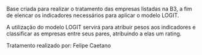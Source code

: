 Base criada para realizar o tratamento das empresas listadas na B3, a fim de elencar os indicadores necessários para aplicar o modelo LOGIT.

A utilização do modelo LOGIT servirá para atribuir pesos aos indicadores e classificar as empresas entre seus pares, atribuindo a elas um rating. 

Tratamento realizado por: Felipe Caetano
